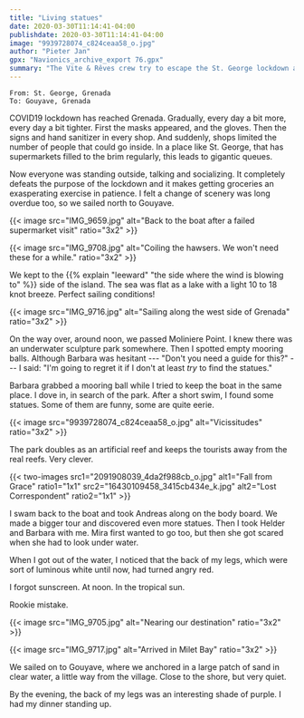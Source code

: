 ```yaml
---
title: "Living statues"
date: 2020-03-30T11:14:41-04:00
publishdate: 2020-03-30T11:14:41-04:00
image: "9939728074_c824ceaa58_o.jpg"
author: "Pieter Jan"
gpx: "Navionics_archive_export 76.gpx"
summary: "The Vite & Rêves crew try to escape the St. George lockdown and sail to Gouyave."
---
```


`From: St. George, Grenada`<br/>
`To: Gouyave, Grenada`

COVID19 lockdown has reached Grenada. Gradually, every day a bit more, every day a bit tighter. First the masks appeared, and the gloves. Then the signs and hand sanitizer in every shop. And suddenly, shops limited the number of people that could go inside. In a place like St. George, that has supermarkets filled to the brim regularly, this leads to gigantic queues.

Now everyone was standing outside, talking and socializing. It completely defeats the purpose of the lockdown and it makes getting groceries an exasperating exercise in patience. I felt a change of scenery was long overdue too, so we sailed north to Gouyave.

{{< image src="IMG_9659.jpg" alt="Back to the boat after a failed supermarket visit" ratio="3x2" >}}

{{< image src="IMG_9708.jpg" alt="Coiling the hawsers. We won't need these for a while." ratio="3x2" >}}

We kept to the {{% explain "leeward" "the side where the wind is blowing to" %}} side of the island. The sea was flat as a lake with a light 10 to 18 knot breeze. Perfect sailing conditions!

{{< image src="IMG_9716.jpg" alt="Sailing along the west side of Grenada" ratio="3x2" >}}

On the way over, around noon, we passed Moliniere Point. I knew there was an underwater sculpture park somewhere. Then I spotted empty mooring balls. Although Barbara was hesitant --- "Don't you need a guide for this?" --- I said: "I'm going to regret it if I don't at least _try_ to find the statues."

Barbara grabbed a mooring ball while I tried to keep the boat in the same place. I dove in, in search of the park. After a short swim, I found some statues. Some of them are funny, some are quite eerie.

{{< image src="9939728074_c824ceaa58_o.jpg" alt="Vicissitudes" ratio="3x2" >}}

The park doubles as an artificial reef and keeps the tourists away from the real reefs. Very clever.

{{< two-images src1="2091908039_4da2f988cb_o.jpg" alt1="Fall from Grace" ratio1="1x1" src2="16430109458_3415cb434e_k.jpg" alt2="Lost Correspondent" ratio2="1x1" >}}

I swam back to the boat and took Andreas along on the body board. We made a bigger tour and discovered even more statues. Then I took Helder and Barbara with me. Mira first wanted to go too, but then she got scared when she had to look under water.

When I got out of the water, I noticed that the back of my legs, which were sort of luminous white until now, had turned angry red.

I forgot sunscreen. At noon. In the tropical sun.

Rookie mistake.

{{< image src="IMG_9705.jpg" alt="Nearing our destination" ratio="3x2" >}}

{{< image src="IMG_9717.jpg" alt="Arrived in Milet Bay" ratio="3x2" >}}

We sailed on to Gouyave, where we anchored in a large patch of sand in clear water, a little way from the village. Close to the shore, but very quiet.

By the evening, the back of my legs was an interesting shade of purple. I had my dinner standing up.
